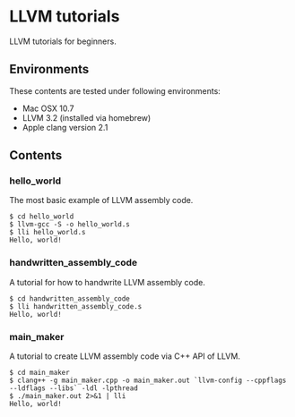 # LLVM tutorials
LLVM tutorials for beginners.


## Environments
These contents are tested under following environments:

* Mac OSX 10.7
* LLVM 3.2 (installed via homebrew)
* Apple clang version 2.1


## Contents

### hello_world
The most basic example of LLVM assembly code.

```
$ cd hello_world
$ llvm-gcc -S -o hello_world.s
$ lli hello_world.s
Hello, world!
```


### handwritten_assembly_code
A tutorial for how to handwrite LLVM assembly code.

```
$ cd handwritten_assembly_code
$ lli handwritten_assembly_code.s
Hello, world!
```


### main_maker
A tutorial to create LLVM assembly code via C++ API of LLVM.

```
$ cd main_maker
$ clang++ -g main_maker.cpp -o main_maker.out `llvm-config --cppflags --ldflags --libs` -ldl -lpthread
$ ./main_maker.out 2>&1 | lli
Hello, world!
```
